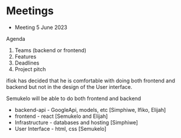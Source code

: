 # Meetings

- Meeting 5 June 2023

Agenda

1. Teams (backend or frontend)
2. Features
3. Deadlines
4. Project pitch

ifiok has decided that he is comfortable with doing both frontend and backend but not in the design of the User interface.

Semukelo will be able to do both frontend and backend

- backend-api - GoogleApi, models, etc [Simphiwe, Ifiko, Elijah]
- frontend - react [Semukelo and Elijah]
- Infrastructure - databases and hosting [Simphiwe]
- User Interface - html, css [Semukelo]
